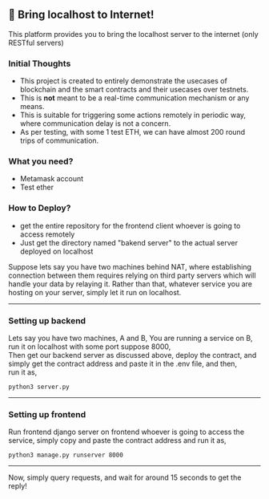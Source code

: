 ## 🚀 Bring localhost to Internet!

This platform provides you to bring the localhost server to the internet (only RESTful servers)

### Initial Thoughts
- This project is created to entirely demonstrate the usecases of blockchain and the smart contracts and their usecases over testnets.  
- This is **not** meant to be a real-time communication mechanism or any means.  
- This is suitable for triggering some actions remotely in periodic way, where communication delay is not a concern.  
- As per testing, with some 1 test ETH, we can have almost 200 round trips of communication.  

### What you need?
- Metamask account
- Test ether

### How to Deploy?
- get the entire repository for the frontend client whoever is going to access remotely
- Just get the directory named "bakend server" to the actual server deployed on localhost

Suppose lets say you have two machines behind NAT, where establishing connection between them requires relying on third party servers which will handle your data by relaying it.
Rather than that, whatever service you are hosting on your server, simply let it run on localhost.  

---

### Setting up backend
Lets say you have two machines, A and B,
You are running a service on B, run it on localhost with some port suppose 8000,   
Then get our backend server as discussed above, deploy the contract, and simply get the contract address and paste it in the .env file, and then,  
run it as,  
```
python3 server.py
```
--- 

### Setting up frontend

Run frontend django server on frontend whoever is going to access the service, simply copy and paste the contract address and run it as,

```
python3 manage.py runserver 8000
```
---

Now, simply query requests, and wait for around 15 seconds to get the reply!







